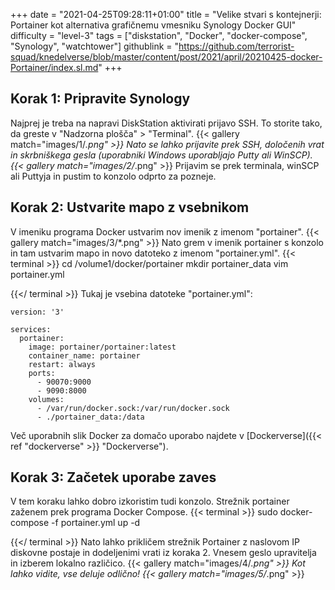 +++
date = "2021-04-25T09:28:11+01:00"
title = "Velike stvari s kontejnerji: Portainer kot alternativa grafičnemu vmesniku Synology Docker GUI"
difficulty = "level-3"
tags = ["diskstation", "Docker", "docker-compose", "Synology", "watchtower"]
githublink = "https://github.com/terrorist-squad/knedelverse/blob/master/content/post/2021/april/20210425-docker-Portainer/index.sl.md"
+++

## Korak 1: Pripravite Synology
Najprej je treba na napravi DiskStation aktivirati prijavo SSH. To storite tako, da greste v "Nadzorna plošča" > "Terminal".
{{< gallery match="images/1/*.png" >}}
Nato se lahko prijavite prek SSH, določenih vrat in skrbniškega gesla (uporabniki Windows uporabljajo Putty ali WinSCP).
{{< gallery match="images/2/*.png" >}}
Prijavim se prek terminala, winSCP ali Puttyja in pustim to konzolo odprto za pozneje.
## Korak 2: Ustvarite mapo z vsebnikom
V imeniku programa Docker ustvarim nov imenik z imenom "portainer".
{{< gallery match="images/3/*.png" >}}
Nato grem v imenik portainer s konzolo in tam ustvarim mapo in novo datoteko z imenom "portainer.yml".
{{< terminal >}}
cd /volume1/docker/portainer
mkdir portainer_data
vim portainer.yml

{{</ terminal >}}
Tukaj je vsebina datoteke "portainer.yml":
```
version: '3'

services:
  portainer:
    image: portainer/portainer:latest
    container_name: portainer
    restart: always
    ports:
      - 90070:9000
      - 9090:8000
    volumes:
      - /var/run/docker.sock:/var/run/docker.sock
      - ./portainer_data:/data

```
Več uporabnih slik Docker za domačo uporabo najdete v [Dockerverse]({{< ref "dockerverse" >}} "Dockerverse").
## Korak 3: Začetek uporabe zaves
V tem koraku lahko dobro izkoristim tudi konzolo. Strežnik portainer zaženem prek programa Docker Compose.
{{< terminal >}}
sudo docker-compose -f portainer.yml up -d

{{</ terminal >}}
Nato lahko prikličem strežnik Portainer z naslovom IP diskovne postaje in dodeljenimi vrati iz koraka 2. Vnesem geslo upravitelja in izberem lokalno različico.
{{< gallery match="images/4/*.png" >}}
Kot lahko vidite, vse deluje odlično!
{{< gallery match="images/5/*.png" >}}
